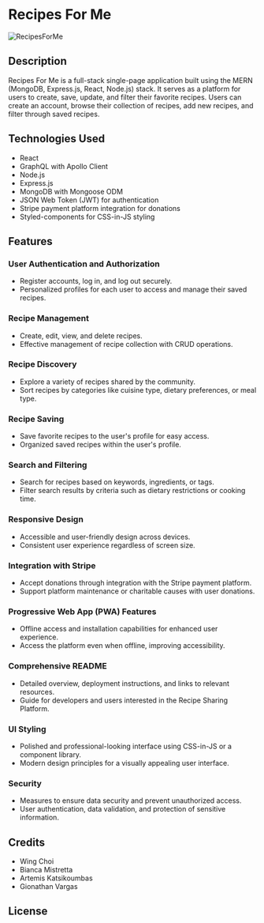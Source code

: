 # Recipes For Me

![RecipesForMe](https://github.com/wchoi888/Recipe/assets/142269375/eb2f9724-6744-4b76-9478-6e0c39f0056d)

## Description

Recipes For Me is a full-stack single-page application built using the MERN (MongoDB, Express.js, React, Node.js) stack. It serves as a platform for users to create, save, update, and filter their favorite recipes. Users can create an account, browse their collection of recipes, add new recipes, and filter through saved recipes.

## Technologies Used

- React
- GraphQL with Apollo Client
- Node.js
- Express.js
- MongoDB with Mongoose ODM
- JSON Web Token (JWT) for authentication
- Stripe payment platform integration for donations
- Styled-components for CSS-in-JS styling

## Features

### User Authentication and Authorization
- Register accounts, log in, and log out securely.
- Personalized profiles for each user to access and manage their saved recipes.

### Recipe Management
- Create, edit, view, and delete recipes.
- Effective management of recipe collection with CRUD operations.

### Recipe Discovery
- Explore a variety of recipes shared by the community.
- Sort recipes by categories like cuisine type, dietary preferences, or meal type.

### Recipe Saving
- Save favorite recipes to the user's profile for easy access.
- Organized saved recipes within the user's profile.

### Search and Filtering
- Search for recipes based on keywords, ingredients, or tags.
- Filter search results by criteria such as dietary restrictions or cooking time.

### Responsive Design
- Accessible and user-friendly design across devices.
- Consistent user experience regardless of screen size.

### Integration with Stripe
- Accept donations through integration with the Stripe payment platform.
- Support platform maintenance or charitable causes with user donations.

### Progressive Web App (PWA) Features
- Offline access and installation capabilities for enhanced user experience.
- Access the platform even when offline, improving accessibility.

### Comprehensive README
- Detailed overview, deployment instructions, and links to relevant resources.
- Guide for developers and users interested in the Recipe Sharing Platform.

### UI Styling
- Polished and professional-looking interface using CSS-in-JS or a component library.
- Modern design principles for a visually appealing user interface.

### Security
- Measures to ensure data security and prevent unauthorized access.
- User authentication, data validation, and protection of sensitive information.

## Credits

- Wing Choi
- Bianca Mistretta
- Artemis Katsikoumbas
- Gionathan Vargas

## License

